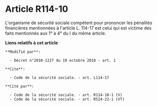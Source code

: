 # Article R114-10

L'organisme de sécurité sociale compétent pour prononcer les pénalités financières mentionnées à l'article L. 114-17 est
celui qui est victime des faits mentionnés aux 1° à 4° du I du même article.

**Liens relatifs à cet article**

	**Modifié par**:

	  - Décret n°2010-1227 du 19 octobre 2010 - art. 1

	**Cite**:

	  - Code de la sécurité sociale. - art. L114-17

	**Cité par**:

	  - Code de la sécurité sociale. - art. R114-10-1 (V)
	  - Code de la sécurité sociale. - art. R524-22-1 (VT)
